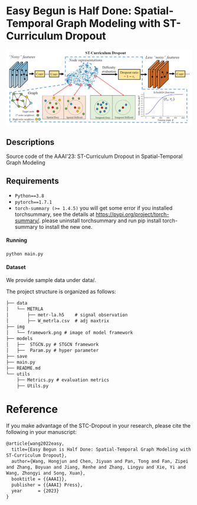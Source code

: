 # Easy Begun is Half Done: Spatial-Temporal Graph Modeling with ST-Curriculum Dropout
<p align="center">
<img src="img/framework.png" width="100%" height="50%">
</p>

## Descriptions
Source code of the AAAI'23: ST-Curriculum Dropout in Spatial-Temporal Graph Modeling

## Requirements
* `Python==3.8`
* `pytorch==1.7.1`
* `torch-summary (>= 1.4.5)`
you will get some error if you installed torchsummary, see the details at https://pypi.org/project/torch-summary/. please uninstall torchsummary and run pip install torch-summary to install the new one.


#### Running
  `python main.py`

#### Dataset
We provide sample data under data/.

The project structure is organized as follows:
```
├── data
│   └── METRLA 
│       ├── metr-la.h5    # signal observation
│       ├── W_metrla.csv  # adj maxtrix
├── img
│   └── framework.png # image of model framework
├── models
│   ├──  STGCN.py # STGCN framework
│   ├──  Param.py # hyper parameter 
├── save
├── main.py
├── README.md
└── utils
    ├── Metrics.py # evaluation metrics 
    ├── Utils.py  
```

# Reference
If you make advantage of the STC-Dropout in your research, please cite the following in your manuscript:

```
@article{wang2022easy,
  title={Easy Begun is Half Done: Spatial-Temporal Graph Modeling with ST-Curriculum Dropout},
  author={Wang, Hongjun and Chen, Jiyuan and Pan, Tong and Fan, Zipei and Zhang, Boyuan and Jiang, Renhe and Zhang, Lingyu and Xie, Yi and Wang, Zhongyi and Song, Xuan},
  booktitle = {{AAAI}},
  publisher = {{AAAI} Press},
  year      = {2023}
}
```

